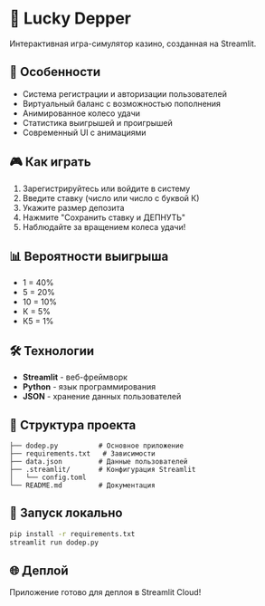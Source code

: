 # 🎰 Lucky Depper

Интерактивная игра-симулятор казино, созданная на Streamlit.

## 🚀 Особенности

- Система регистрации и авторизации пользователей
- Виртуальный баланс с возможностью пополнения
- Анимированное колесо удачи
- Статистика выигрышей и проигрышей
- Современный UI с анимациями

## 🎮 Как играть

1. Зарегистрируйтесь или войдите в систему
2. Введите ставку (число или число с буквой К)
3. Укажите размер депозита
4. Нажмите "Сохранить ставку и ДЕПНУТЬ"
5. Наблюдайте за вращением колеса удачи!

## 📊 Вероятности выигрыша

- 1 = 40%
- 5 = 20%
- 10 = 10%
- К = 5%
- К5 = 1%

## 🛠 Технологии

- **Streamlit** - веб-фреймворк
- **Python** - язык программирования
- **JSON** - хранение данных пользователей

## 📁 Структура проекта

```
├── dodep.py          # Основное приложение
├── requirements.txt   # Зависимости
├── data.json         # Данные пользователей
├── .streamlit/       # Конфигурация Streamlit
│   └── config.toml
└── README.md         # Документация
```

## 🚀 Запуск локально

```bash
pip install -r requirements.txt
streamlit run dodep.py
```

## 🌐 Деплой

Приложение готово для деплоя в Streamlit Cloud! 
